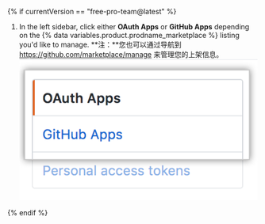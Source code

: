 {% if currentVersion == "free-pro-team@latest" %}
1. In the left sidebar, click either **OAuth Apps** or **GitHub Apps** depending on the {% data variables.product.prodname_marketplace %} listing you'd like to manage. **注：**您也可以通过导航到 https://github.com/marketplace/manage 来管理您的上架信息。 ![App type selection](/assets/images/settings/apps_choose_app.png)

{% endif %}
